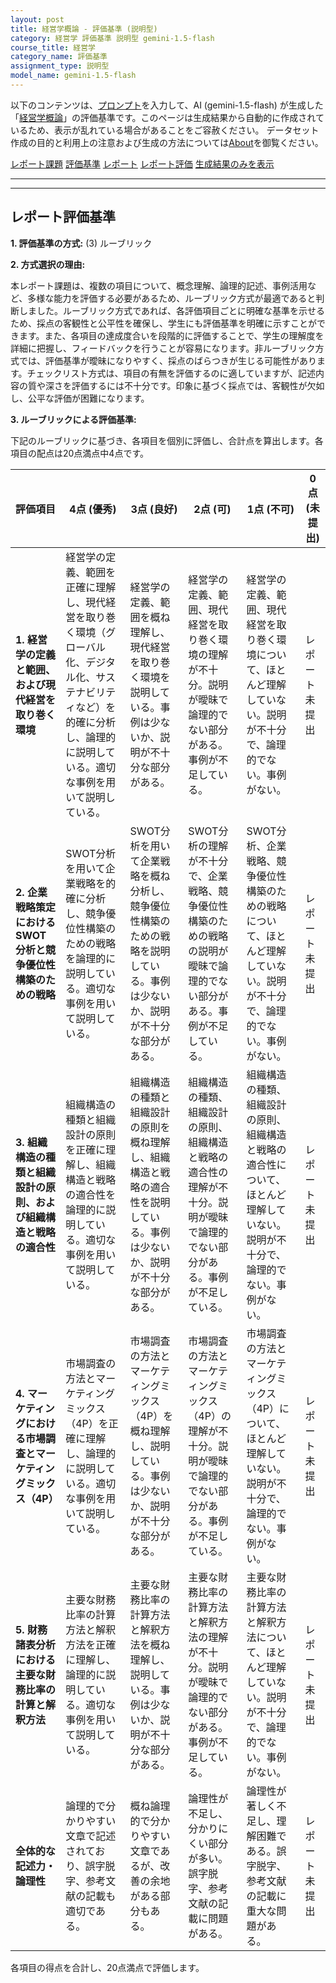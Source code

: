 ```yaml
---
layout: post
title: 経営学概論 - 評価基準 (説明型)
category: 経営学 評価基準 説明型 gemini-1.5-flash
course_title: 経営学
category_name: 評価基準
assignment_type: 説明型
model_name: gemini-1.5-flash
---
```


以下のコンテンツは、[プロンプト](https://github.com/takedatoshiyuki/synthetic_assignments/tree/main/generated/経営学/gemini-1.5-flash/prompt_評価基準-説明型.md)を入力して、AI (gemini-1.5-flash) が生成した「[経営学概論](/contents/経営学/)」の評価基準です。このページは生成結果から自動的に作成されているため、表示が乱れている場合があることをご容赦ください。
データセット作成の目的と利用上の注意および生成の方法については[About](/About)を御覧ください。

[レポート課題](../レポート課題-説明型)
[評価基準](../評価基準-説明型)
[レポート](../レポート-説明型)
[レポート評価](../レポート評価-説明型)
[生成結果のみを表示](https://github.com/takedatoshiyuki/synthetic_assignments/tree/main/generated/経営学/gemini-1.5-flash/評価基準-説明型.md)
  

***
***
  
## レポート評価基準

**1. 評価基準の方式:** (3) ルーブリック

**2. 方式選択の理由:**

本レポート課題は、複数の項目について、概念理解、論理的記述、事例活用など、多様な能力を評価する必要があるため、ルーブリック方式が最適であると判断しました。ルーブリック方式であれば、各評価項目ごとに明確な基準を示せるため、採点の客観性と公平性を確保し、学生にも評価基準を明確に示すことができます。また、各項目の達成度合いを段階的に評価することで、学生の理解度を詳細に把握し、フィードバックを行うことが容易になります。非ルーブリック方式では、評価基準が曖昧になりやすく、採点のばらつきが生じる可能性があります。チェックリスト方式は、項目の有無を評価するのに適していますが、記述内容の質や深さを評価するには不十分です。印象に基づく採点では、客観性が欠如し、公平な評価が困難になります。


**3. ルーブリックによる評価基準:**

下記のルーブリックに基づき、各項目を個別に評価し、合計点を算出します。各項目の配点は20点満点中4点です。

| 評価項目 | 4点 (優秀) | 3点 (良好) | 2点 (可) | 1点 (不可) | 0点 (未提出) |
|---|---|---|---|---|---|
| **1. 経営学の定義と範囲、および現代経営を取り巻く環境** | 経営学の定義、範囲を正確に理解し、現代経営を取り巻く環境（グローバル化、デジタル化、サステナビリティなど）を的確に分析し、論理的に説明している。適切な事例を用いて説明している。 | 経営学の定義、範囲を概ね理解し、現代経営を取り巻く環境を説明している。事例は少ないか、説明が不十分な部分がある。 | 経営学の定義、範囲、現代経営を取り巻く環境の理解が不十分。説明が曖昧で論理的でない部分がある。事例が不足している。 | 経営学の定義、範囲、現代経営を取り巻く環境について、ほとんど理解していない。説明が不十分で、論理的でない。事例がない。 | レポート未提出 |
| **2. 企業戦略策定におけるSWOT分析と競争優位性構築のための戦略** | SWOT分析を用いて企業戦略を的確に分析し、競争優位性構築のための戦略を論理的に説明している。適切な事例を用いて説明している。 | SWOT分析を用いて企業戦略を概ね分析し、競争優位性構築のための戦略を説明している。事例は少ないか、説明が不十分な部分がある。 | SWOT分析の理解が不十分で、企業戦略、競争優位性構築のための戦略の説明が曖昧で論理的でない部分がある。事例が不足している。 | SWOT分析、企業戦略、競争優位性構築のための戦略について、ほとんど理解していない。説明が不十分で、論理的でない。事例がない。 | レポート未提出 |
| **3. 組織構造の種類と組織設計の原則、および組織構造と戦略の適合性** | 組織構造の種類と組織設計の原則を正確に理解し、組織構造と戦略の適合性を論理的に説明している。適切な事例を用いて説明している。 | 組織構造の種類と組織設計の原則を概ね理解し、組織構造と戦略の適合性を説明している。事例は少ないか、説明が不十分な部分がある。 | 組織構造の種類、組織設計の原則、組織構造と戦略の適合性の理解が不十分。説明が曖昧で論理的でない部分がある。事例が不足している。 | 組織構造の種類、組織設計の原則、組織構造と戦略の適合性について、ほとんど理解していない。説明が不十分で、論理的でない。事例がない。 | レポート未提出 |
| **4. マーケティングにおける市場調査とマーケティングミックス（4P）** | 市場調査の方法とマーケティングミックス（4P）を正確に理解し、論理的に説明している。適切な事例を用いて説明している。 | 市場調査の方法とマーケティングミックス（4P）を概ね理解し、説明している。事例は少ないか、説明が不十分な部分がある。 | 市場調査の方法とマーケティングミックス（4P）の理解が不十分。説明が曖昧で論理的でない部分がある。事例が不足している。 | 市場調査の方法とマーケティングミックス（4P）について、ほとんど理解していない。説明が不十分で、論理的でない。事例がない。 | レポート未提出 |
| **5. 財務諸表分析における主要な財務比率の計算と解釈方法** | 主要な財務比率の計算方法と解釈方法を正確に理解し、論理的に説明している。適切な事例を用いて説明している。 | 主要な財務比率の計算方法と解釈方法を概ね理解し、説明している。事例は少ないか、説明が不十分な部分がある。 | 主要な財務比率の計算方法と解釈方法の理解が不十分。説明が曖昧で論理的でない部分がある。事例が不足している。 | 主要な財務比率の計算方法と解釈方法について、ほとんど理解していない。説明が不十分で、論理的でない。事例がない。 | レポート未提出 |
| **全体的な記述力・論理性** | 論理的で分かりやすい文章で記述されており、誤字脱字、参考文献の記載も適切である。 | 概ね論理的で分かりやすい文章であるが、改善の余地がある部分もある。 | 論理性が不足し、分かりにくい部分が多い。誤字脱字、参考文献の記載に問題がある。 | 論理性が著しく不足し、理解困難である。誤字脱字、参考文献の記載に重大な問題がある。 | レポート未提出 |


各項目の得点を合計し、20点満点で評価します。
